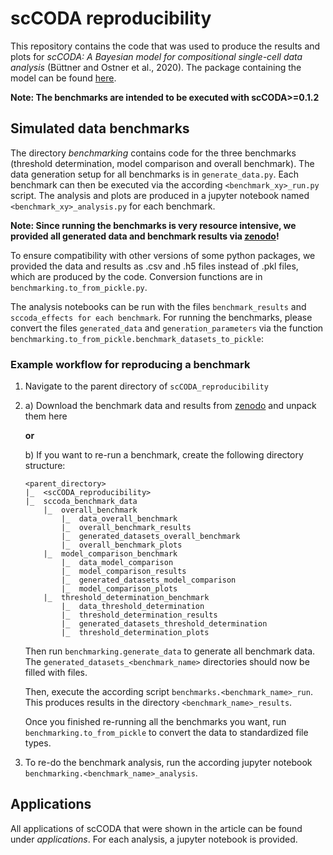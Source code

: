# scCODA reproducibility

This repository contains the code that was used to produce the results and plots for *scCODA: A Bayesian model for compositional single-cell data analysis* (Büttner and Ostner et al., 2020). The package containing the model can be found [here](https://github.com/theislab/scCODA).

**Note: The benchmarks are intended to be executed with scCODA>=0.1.2**

## Simulated data benchmarks

The directory *benchmarking* contains code for the three benchmarks (threshold determination, model comparison and overall benchmark). The data generation setup for all benchmarks is in `generate_data.py`.
Each benchmark can then be executed via the according `<benchmark_xy>_run.py` script. The analysis and plots are produced in a jupyter notebook named `<benchmark_xy>_analysis.py` for each benchmark.

**Note: Since running the benchmarks is very resource intensive, we provided all generated data and benchmark results via [zenodo](https://doi.org/10.5281/zenodo.6473255)!**

To ensure compatibility with other versions of some python packages, we provided the data and results as .csv and .h5 files instead of .pkl files, which are produced by the code. Conversion functions are in `benchmarking.to_from_pickle.py`. 

The analysis notebooks can be run with the files `benchmark_results` and `sccoda_effects for each benchmark`. For running the benchmarks, please convert the files `generated_data` and `generation_parameters` via the function `benchmarking.to_from_pickle.benchmark_datasets_to_pickle`:

### Example workflow for reproducing a benchmark

1. Navigate to the parent directory of `scCODA_reproducibility`

2.  a) Download the benchmark data and results from [zenodo](https://doi.org/10.5281/zenodo.6473255)
 and unpack them here

    **or**
    
    b) If you want to re-run a benchmark, create the following directory structure:
    
    ```
    <parent_directory>
    |_  <scCODA_reproducibility>
    |_  sccoda_benchmark_data
        |_  overall_benchmark
            |_  data_overall_benchmark
            |_  overall_benchmark_results
            |_  generated_datasets_overall_benchmark
            |_  overall_benchmark_plots
        |_  model_comparison_benchmark
            |_  data_model_comparison
            |_  model_comparison_results
            |_  generated_datasets_model_comparison
            |_  model_comparison_plots
        |_  threshold_determination_benchmark
            |_  data_threshold_determination
            |_  threshold_determination_results
            |_  generated_datasets_threshold_determination
            |_  threshold_determination_plots
    ```
    
    Then run `benchmarking.generate_data` to generate all benchmark data. 
    The `generated_datasets_<benchmark_name>` directories should now be filled with files.
    
    Then, execute the according script `benchmarks.<benchmark_name>_run`.
    This produces results in the directory `<benchmark_name>_results`.

    Once you finished re-running all the benchmarks you want, run `benchmarking.to_from_pickle` to convert the data to standardized file types.
    
3. To re-do the benchmark analysis, run the according jupyter notebook `benchmarking.<benchmark_name>_analysis`.


## Applications

All applications of scCODA that were shown in the article can be found under *applications*. For each analysis, a jupyter notebook is provided.
